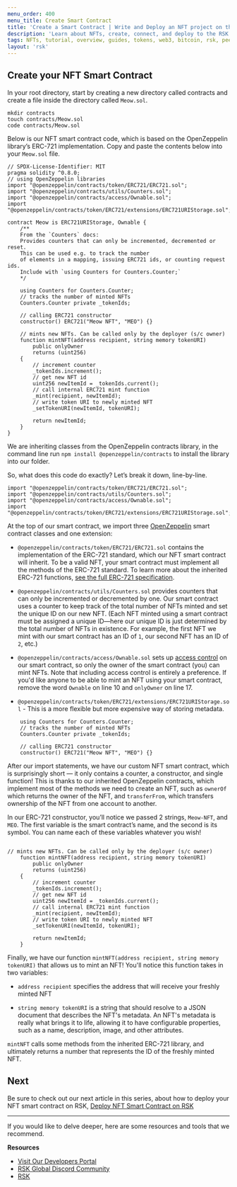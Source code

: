 ```yaml
---
menu_order: 400
menu_title: Create Smart Contract
title: 'Create a Smart Contract | Write and Deploy an NFT project on the RSK Testnet'
description: 'Learn about NFTs, create, connect, and deploy to the RSK Blockchain.'
tags: NFTs, tutorial, overview, guides, tokens, web3, bitcoin, rsk, peer-to-peer, blockchain, nft, ERC-721, smart-contract, hardhat, ethersjs, ipfs, metamask, testnet, pinata
layout: 'rsk'
---
```


## Create your NFT Smart Contract
     
In your root directory, start by creating a new directory called contracts and create a file inside the directory called `Meow.sol`.
    
```solidity
mkdir contracts
touch contracts/Meow.sol
code contracts/Meow.sol
``` 

Below is our NFT smart contract code, which is based on the OpenZeppelin library’s ERC-721 implementation. Copy and paste the contents below into your `Meow.sol` file.
    
```solidity
// SPDX-License-Identifier: MIT
pragma solidity ^0.8.0;
// using OpenZeppelin libraries
import "@openzeppelin/contracts/token/ERC721/ERC721.sol";
import "@openzeppelin/contracts/utils/Counters.sol";
import "@openzeppelin/contracts/access/Ownable.sol";
import "@openzeppelin/contracts/token/ERC721/extensions/ERC721URIStorage.sol";

contract Meow is ERC721URIStorage, Ownable {
    /** 
    From the `Counters` docs:
    Provides counters that can only be incremented, decremented or reset. 
    This can be used e.g. to track the number
    of elements in a mapping, issuing ERC721 ids, or counting request ids.
    Include with `using Counters for Counters.Counter;` 
    */

    using Counters for Counters.Counter;
    // tracks the number of minted NFTs
    Counters.Counter private _tokenIds;

    // calling ERC721 constructor
    constructor() ERC721("Meow NFT", "MEO") {}

    // mints new NFTs. Can be called only by the deployer (s/c owner)
    function mintNFT(address recipient, string memory tokenURI)
        public onlyOwner
        returns (uint256)
    {
        // increment counter
        _tokenIds.increment();
        // get new NFT id
        uint256 newItemId = _tokenIds.current();
        // call internal ERC721 mint function
        _mint(recipient, newItemId);
        // write token URI to newly minted NFT
        _setTokenURI(newItemId, tokenURI);

        return newItemId;
    }
}
```

We are inheriting classes from the OpenZeppelin contracts library, in the command line run `npm install @openzeppelin/contracts` to install the library into our folder.
    
So, what does this code do exactly? Let’s break it down, line-by-line.
    
```solidity
import "@openzeppelin/contracts/token/ERC721/ERC721.sol";
import "@openzeppelin/contracts/utils/Counters.sol";
import "@openzeppelin/contracts/access/Ownable.sol";
import "@openzeppelin/contracts/token/ERC721/extensions/ERC721URIStorage.sol";
```
    
At the top of our smart contract, we import three [OpenZeppelin](https://www.openzeppelin.com/) smart contract classes and one extension:
    
* `@openzeppelin/contracts/token/ERC721/ERC721.sol` contains the implementation of the ERC-721 standard, which our NFT smart contract will inherit. To be a valid NFT, your smart contract must implement all the methods of the ERC-721 standard. To learn more about the inherited ERC-721 functions, [see the full ERC-721 specification](https://eips.ethereum.org/EIPS/eip-721).

* `@openzeppelin/contracts/utils/Counters.sol` provides counters that can only be incremented or decremented by one. Our smart contract uses a counter to keep track of the total number of NFTs minted and set the unique ID on our new NFT. (Each NFT minted using a smart contract must be assigned a unique ID—here our unique ID is just determined by the total number of NFTs in existence. For example, the first NFT we mint with our smart contract has an ID of `1`, our second NFT has an ID of `2`, etc.)

* `@openzeppelin/contracts/access/Ownable.sol` sets up [access control](https://docs.openzeppelin.com/contracts/3.x/access-control) on our smart contract, so only the owner of the smart contract (you) can mint NFTs. Note that including access control is entirely a preference. If you'd like anyone to be able to mint an NFT using your smart contract, remove the word `Ownable` on line 10 and `onlyOwner` on line 17.
    
* `@openzeppelin/contracts/token/ERC721/extensions/ERC721URIStorage.sol` - This is a more flexible but more expensive way of storing metadata.
    
```solidity
    using Counters for Counters.Counter;
    // tracks the number of minted NFTs
    Counters.Counter private _tokenIds;

    // calling ERC721 constructor
    constructor() ERC721("Meow NFT", "MEO") {}
```
    
After our import statements, we have our custom NFT smart contract, which is surprisingly short — it only contains a counter, a constructor, and single function! This is thanks to our inherited OpenZeppelin contracts, which implement most of the methods we need to create an NFT, such as `ownerOf` which returns the owner of the NFT, and `transferFrom`, which transfers ownership of the NFT from one account to another.
    
In our ERC-721 constructor, you’ll notice we passed 2 strings, `Meow-NFT`, and `MEO`. The first variable is the smart contract’s name, and the second is its symbol. You can name each of these variables whatever you wish!

```solidity 
    
// mints new NFTs. Can be called only by the deployer (s/c owner)
    function mintNFT(address recipient, string memory tokenURI)
        public onlyOwner
        returns (uint256)
    {
        // increment counter
        _tokenIds.increment();
        // get new NFT id
        uint256 newItemId = _tokenIds.current();
        // call internal ERC721 mint function
        _mint(recipient, newItemId);
        // write token URI to newly minted NFT
        _setTokenURI(newItemId, tokenURI);

        return newItemId;
    }
```

Finally, we have our function `mintNFT(address recipient, string memory tokenURI)` that allows us to mint an NFT! You'll notice this function takes in two variables:
    
* `address recipient` specifies the address that will receive your freshly minted NFT

* `string memory tokenURI` is a string that should resolve to a JSON document that describes the NFT's metadata. An NFT's metadata is really what brings it to life, allowing it to have configurable properties, such as a name, description, image, and other attributes.
    
`mintNFT` calls some methods from the inherited ERC-721 library, and ultimately returns a number that represents the ID of the freshly minted NFT.

## Next

Be sure to check out our next article in this series,
about how to deploy your NFT smart contract on RSK, [Deploy NFT Smart Contract on RSK](/guides/nft/deploy-nft-on-rsk/)

----

If you would like to delve deeper, here are some resources and tools that we recommend.

**Resources**

- [Visit Our Developers Portal](https://github.com/rsksmart/devportal) 
- [RSK Global Discord Community](https://rootstock.io/discord)
- [RSK](https://www.youtube.com/channel/UCYQSvSaqX8Q-XMbQmUG0yJg)

